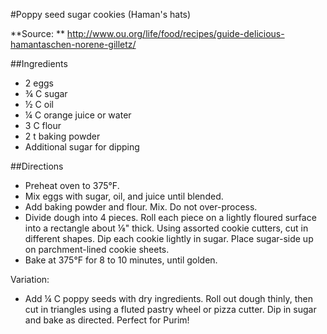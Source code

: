 #Poppy seed sugar cookies (Haman's hats)

**Source: ** http://www.ou.org/life/food/recipes/guide-delicious-hamantaschen-norene-gilletz/

##Ingredients
- 2 eggs
- &frac34; C sugar
- &frac12; C oil
- &frac14; C orange juice or water
- 3 C flour
- 2 t baking powder
- Additional sugar for dipping

##Directions
- Preheat oven to 375&deg;F.
- Mix eggs with sugar, oil, and juice until blended.
- Add baking powder and flour. Mix. Do not over-process.
- Divide dough into 4 pieces. Roll each piece on a lightly floured surface into a rectangle about &#x215B;" thick. Using assorted cookie cutters, cut in different shapes. Dip each cookie lightly in sugar. Place sugar-side up on parchment-lined cookie sheets.
- Bake at 375°F for 8 to 10 minutes, until golden.

Variation:
- Add &frac14; C poppy seeds with dry ingredients. Roll out dough thinly, then cut in triangles using a fluted pastry wheel or pizza cutter. Dip in sugar and bake as directed. Perfect for Purim!
